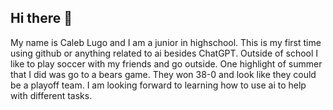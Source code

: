 ## Hi there 👋
My name is Caleb Lugo and I am a junior in highschool. This is my first time using github or anything related to ai besides ChatGPT. Outside of school I like to play soccer with my friends and go outside. One highlight of summer that I did was go to a bears game. They won 38-0 and look like they could be a playoff team. I am looking forward to learning how to use ai to help with different tasks.
